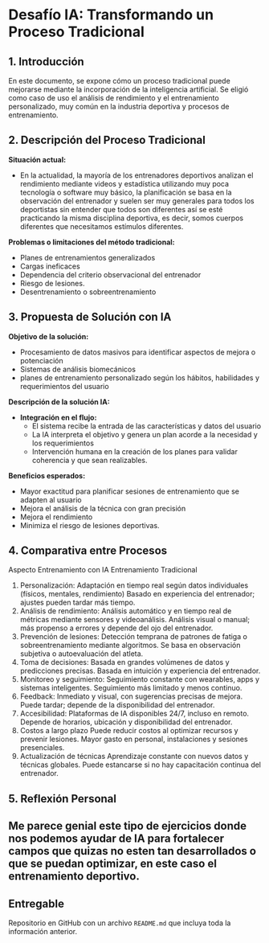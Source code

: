 # Desafío IA: Transformando un Proceso Tradicional

## 1. Introducción
En este documento, se expone cómo un proceso tradicional puede mejorarse mediante la incorporación de la inteligencia artificial. Se eligió como caso de uso el análisis de rendimiento y el entrenamiento personalizado, muy común en la industria deportiva y procesos de entrenamiento.

## 2. Descripción del Proceso Tradicional
**Situación actual:** 
- En la actualidad, la mayoría de los entrenadores deportivos analizan el rendimiento mediante videos y estadística utilizando muy poca tecnología o software muy básico, la planificación se basa en la observación del entrenador y suelen ser muy generales para todos los deportistas sin entender que todos son diferentes así se esté practicando la misma disciplina deportiva, es decir, somos cuerpos diferentes que necesitamos estímulos diferentes.

**Problemas o limitaciones del método tradicional:** 
- Planes de entrenamientos generalizados 
- Cargas ineficaces
- Dependencia del criterio observacional del entrenador 
- Riesgo de lesiones.
- Desentrenamiento o sobreentrenamiento

## 3. Propuesta de Solución con IA
**Objetivo de la solución:** 
- Procesamiento de datos masivos para identificar aspectos de mejora o potenciación
- Sistemas de análisis biomecánicos
- planes de entrenamiento personalizado según los hábitos, habilidades y requerimientos del usuario

**Descripción de la solución IA:** 
- **Integración en el flujo:**
  - El sistema recibe la entrada de las características y datos del usuario
  - La IA interpreta el objetivo y genera un plan acorde a la necesidad y los requerimientos
  - Intervención humana en la creación de los planes para validar coherencia y que sean realizables.

**Beneficios esperados:** 
- Mayor exactitud para planificar sesiones de entrenamiento que se adapten al usuario 
- Mejora el análisis de la técnica con gran precisión
- Mejora el rendimiento
- Minimiza el riesgo de lesiones deportivas.

## 4. Comparativa entre Procesos

Aspecto                                                    	Entrenamiento con IA	                                                               Entrenamiento Tradicional
1. Personalización:	Adaptación en tiempo real según datos individuales (físicos, mentales, rendimiento)	Basado en experiencia del entrenador; ajustes pueden tardar más tiempo.
2. Análisis de rendimiento:	Análisis automático y en tiempo real de métricas mediante sensores y videoanálisis.	Análisis visual o manual; más propenso a errores y depende del ojo del entrenador.
3. Prevención de lesiones:	Detección temprana de patrones de fatiga o sobreentrenamiento mediante algoritmos.	Se basa en observación subjetiva o autoevaluación del atleta.
4. Toma de decisiones:	Basada en grandes volúmenes de datos y predicciones precisas.	Basada en intuición y experiencia del entrenador.
5. Monitoreo y seguimiento:	Seguimiento constante con wearables, apps y sistemas inteligentes.	Seguimiento más limitado y menos continuo.
6. Feedback:	Inmediato y visual, con sugerencias precisas de mejora.	Puede tardar; depende de la disponibilidad del entrenador.
7. Accesibilidad:	Plataformas de IA disponibles 24/7, incluso en remoto.	Depende de horarios, ubicación y disponibilidad del entrenador.
8. Costos a largo plazo	Puede reducir costos al optimizar recursos y prevenir lesiones.	Mayor gasto en personal, instalaciones y sesiones presenciales.
9. Actualización de técnicas	Aprendizaje constante con nuevos datos y técnicas globales.	Puede estancarse si no hay capacitación continua del entrenador.

## 5. Reflexión Personal

 Me parece genial este tipo de ejercicios donde nos podemos ayudar de IA para fortalecer campos que quizas no esten tan desarrollados o que se puedan optimizar, en este caso el entrenamiento deportivo.
---


## Entregable

Repositorio en GitHub con un archivo `README.md` que incluya toda la información anterior.
